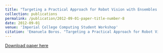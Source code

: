 ```yaml
---
title: "Targeting a Practical Approach for Robot Vision with Ensembles of Visual Features"
collection: publications
permalink: /publication/2012-09-01-paper-title-number-8
date: 2012-09-01
venue: 'Imperial College Computing Student Workshop'
citation: 'Emanuela Boros. "Targeting a Practical Approach for Robot Vision with Ensembles of Visual Features." 2012 Imperial College Computing Student Workshop, September 27—28, 2012, London, United Kingdom'
---
```


[Download paper here](https://drops.dagstuhl.de/opus/volltexte/2012/3760/pdf/5.pdf)



